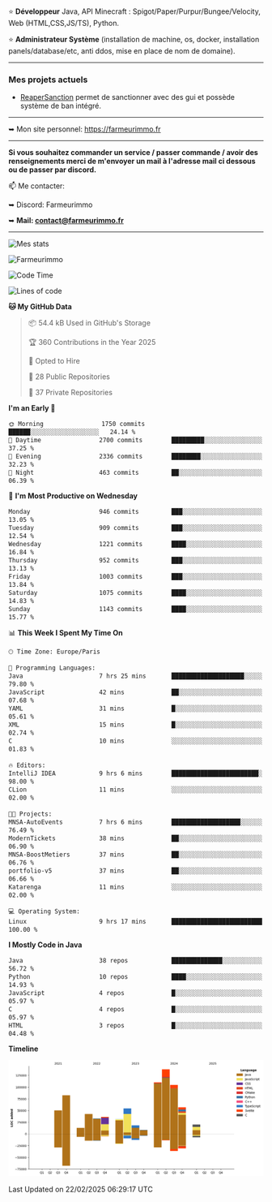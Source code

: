 ⭐ **Développeur** Java, API Minecraft : Spigot/Paper/Purpur/Bungee/Velocity, Web (HTML,CSS,JS/TS), Python.

⭐ **Administrateur Système** (installation de machine, os, docker, installation panels/database/etc, anti ddos, mise en place de nom de domaine).

---

### Mes projets actuels
- [ReaperSanction](https://www.spigotmc.org/resources/reapersanction.89580/) permet de sanctionner avec des gui et possède système de ban intégré.

---

➥ Mon site personnel: https://farmeurimmo.fr

---

**Si vous souhaitez commander un service / passer commande / avoir des renseignements merci de m'envoyer un mail à l'adresse mail ci dessous ou de passer par discord.**

📫 Me contacter:
 
   ➥ Discord: Farmeurimmo
   
   ➥ **Mail: contact@farmeurimmo.fr**

---

![Mes stats](https://github-readme-stats.farmeurimmo.fr/api?username=Farmeurimmo&count_private=true&show_icons=true&theme=radical)

<img src="https://komarev.com/ghpvc/?username=Farmeurimmo" alt="Farmeurimmo" />

<!--START_SECTION:waka-->
![Code Time](http://img.shields.io/badge/Code%20Time-1%2C866%20hrs%2050%20mins-blue)

![Lines of code](https://img.shields.io/badge/From%20Hello%20World%20I%27ve%20Written-800.9%20thousand%20lines%20of%20code-blue)

**🐱 My GitHub Data** 

> 📦 54.4 kB Used in GitHub's Storage 
 > 
> 🏆 360 Contributions in the Year 2025
 > 
> 💼 Opted to Hire
 > 
> 📜 28 Public Repositories 
 > 
> 🔑 37 Private Repositories 
 > 
**I'm an Early 🐤** 

```text
🌞 Morning                1750 commits        ██████░░░░░░░░░░░░░░░░░░░   24.14 % 
🌆 Daytime                2700 commits        █████████░░░░░░░░░░░░░░░░   37.25 % 
🌃 Evening                2336 commits        ████████░░░░░░░░░░░░░░░░░   32.23 % 
🌙 Night                  463 commits         ██░░░░░░░░░░░░░░░░░░░░░░░   06.39 % 
```
📅 **I'm Most Productive on Wednesday** 

```text
Monday                   946 commits         ███░░░░░░░░░░░░░░░░░░░░░░   13.05 % 
Tuesday                  909 commits         ███░░░░░░░░░░░░░░░░░░░░░░   12.54 % 
Wednesday                1221 commits        ████░░░░░░░░░░░░░░░░░░░░░   16.84 % 
Thursday                 952 commits         ███░░░░░░░░░░░░░░░░░░░░░░   13.13 % 
Friday                   1003 commits        ███░░░░░░░░░░░░░░░░░░░░░░   13.84 % 
Saturday                 1075 commits        ████░░░░░░░░░░░░░░░░░░░░░   14.83 % 
Sunday                   1143 commits        ████░░░░░░░░░░░░░░░░░░░░░   15.77 % 
```


📊 **This Week I Spent My Time On** 

```text
🕑︎ Time Zone: Europe/Paris

💬 Programming Languages: 
Java                     7 hrs 25 mins       ████████████████████░░░░░   79.80 % 
JavaScript               42 mins             ██░░░░░░░░░░░░░░░░░░░░░░░   07.68 % 
YAML                     31 mins             █░░░░░░░░░░░░░░░░░░░░░░░░   05.61 % 
XML                      15 mins             █░░░░░░░░░░░░░░░░░░░░░░░░   02.74 % 
C                        10 mins             ░░░░░░░░░░░░░░░░░░░░░░░░░   01.83 % 

🔥 Editors: 
IntelliJ IDEA            9 hrs 6 mins        ████████████████████████░   98.00 % 
CLion                    11 mins             ░░░░░░░░░░░░░░░░░░░░░░░░░   02.00 % 

🐱‍💻 Projects: 
MNSA-AutoEvents          7 hrs 6 mins        ███████████████████░░░░░░   76.49 % 
ModernTickets            38 mins             ██░░░░░░░░░░░░░░░░░░░░░░░   06.90 % 
MNSA-BoostMetiers        37 mins             ██░░░░░░░░░░░░░░░░░░░░░░░   06.76 % 
portfolio-v5             37 mins             ██░░░░░░░░░░░░░░░░░░░░░░░   06.66 % 
Katarenga                11 mins             ░░░░░░░░░░░░░░░░░░░░░░░░░   02.00 % 

💻 Operating System: 
Linux                    9 hrs 17 mins       █████████████████████████   100.00 % 
```

**I Mostly Code in Java** 

```text
Java                     38 repos            ██████████████░░░░░░░░░░░   56.72 % 
Python                   10 repos            ████░░░░░░░░░░░░░░░░░░░░░   14.93 % 
JavaScript               4 repos             █░░░░░░░░░░░░░░░░░░░░░░░░   05.97 % 
C                        4 repos             █░░░░░░░░░░░░░░░░░░░░░░░░   05.97 % 
HTML                     3 repos             █░░░░░░░░░░░░░░░░░░░░░░░░   04.48 % 
```



**Timeline**

![Lines of Code chart](https://raw.githubusercontent.com/Farmeurimmo/Farmeurimmo/main/assets/bar_graph.png)


 Last Updated on 22/02/2025 06:29:17 UTC
<!--END_SECTION:waka-->
